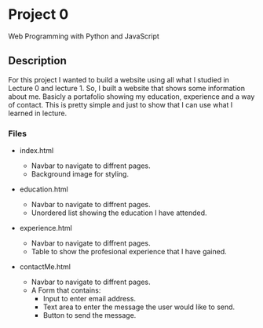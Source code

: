 # Project 0

Web Programming with Python and JavaScript

## Description

For this project I wanted to build a website using all what I studied in Lecture 0 and lecture 1. So, I built
a website that shows some information about me. Basicly a portafolio showing my education, experience and a way of contact. This is pretty simple and just to show that I can use what I learned in lecture.

### Files

- index.html
  - Navbar to navigate to diffrent pages.
  - Background image for styling.

- education.html
  - Navbar to navigate to diffrent pages.
  - Unordered list showing the education I have attended.

- experience.html
  - Navbar to navigate to diffrent pages.
  - Table to show the profesional experience that I have gained.

- contactMe.html
  - Navbar to navigate to diffrent pages.
  - A Form that contains:
    - Input to enter email address.
    - Text area to enter the message the user would like to send.
    - Button to send the message.
